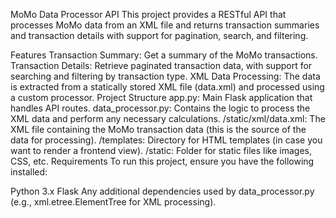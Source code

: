 MoMo Data Processor API
This project provides a RESTful API that processes MoMo data from an XML file and returns transaction summaries and transaction details with support for pagination, search, and filtering.

Features
Transaction Summary: Get a summary of the MoMo transactions.
Transaction Details: Retrieve paginated transaction data, with support for searching and filtering by transaction type.
XML Data Processing: The data is extracted from a statically stored XML file (data.xml) and processed using a custom processor.
Project Structure
app.py: Main Flask application that handles API routes.
data_processor.py: Contains the logic to process the XML data and perform any necessary calculations.
/static/xml/data.xml: The XML file containing the MoMo transaction data (this is the source of the data for processing).
/templates: Directory for HTML templates (in case you want to render a frontend view).
/static: Folder for static files like images, CSS, etc.
Requirements
To run this project, ensure you have the following installed:

Python 3.x
Flask
Any additional dependencies used by data_processor.py (e.g., xml.etree.ElementTree for XML processing).